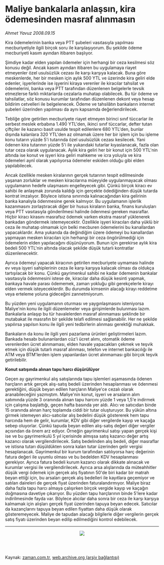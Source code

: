 # Maliye bankalarla anlaşsın, kira  ödemesinden masraf alınmasın

*Ahmet  Yavuz 2008.09.15*

<td class="columnist-detail">
<p>Kira ödemelerinin banka veya PTT şubeleri vasıtasıyla yapılması mecburiyetiyle ilgili birçok soru ile karşılaşıyorum. Bu şekilde ödeme mecburiyeti kasım ayından itibaren başlıyor.</p>
<p>
<div id="haberMetinDiv">
<p>Şimdiye kadar elden yapılan ödemeler için herhangi bir ceza kesilmesi söz konusu değil. Ancak kasım ayından itibaren bu uygulamaya riayet etmeyenler özel usulsüzlük cezası ile karşı karşıya kalacak. Buna göre meskenlerde, her bir mesken için aylık 500 YTL ve üzerinde kira geliri elde edenler, işyerlerinde ise işyerini kiraya verenler ile kiracılar tahsilat ve ödemelerini, banka veya PTT tarafından düzenlenen belgelerle tevsik etmezlerse farklı miktarlarda cezalarla muhatap olabilecek. Bu tür ödeme ve tahsilatlar, söz konusu kurumlar tarafından düzenlenen dekont veya hesap bildirim cetvelleri ile belgelenecek. Ödeme ve tahsilâtın bankaların internet şubeleri üzerinden yapılması da aynı kapsamda değerlendirilecek.
<p> Tebliğe göre getirilen mecburiyete riayet etmeyen birinci sınıf tüccarlar ile serbest meslek erbabına 1.490 YTL'den, ikinci sınıf tüccarlar, defter tutan çiftçiler ile kazancı basit usulde tespit edilenlere 680 YTL'den, bunlar dışında kalanlara 320 YTL'den az olmamak üzere her bir işlem için bu işleme konu tutarın yüzde 5'i tutarında özel usulsüzlük cezası kesilecek. Yani ödenen kira tutarının yüzde 5'i ile yukarıdaki tutarlar kıyaslanacak, fazla olan tutar ceza olarak uygulanacak. Aylık kira geliri her bir konut için 500 YTL'nin altında ise konut ve işyeri kira geliri mahkeme ve icra yoluyla ve kira ödemeleri aynî olarak yapılıyorsa ödemeler eskiden olduğu gibi elden yapılabilecek.
<p> Ancak özellikle mesken kiralarının gerçek tutarının tespit edilmesinde yaşanan zorluklar ve mesken kiracılarına müeyyide uygulanmayacak olması uygulamanın hedefe ulaşmasını engelleyecek gibi. Çünkü birçok kiracı ev sahibi ile anlaşmak zorunda kaldığı için gerçekte ödediğinden düşük tutarda kontrat imzalıyor. Böylece istisna sınırında kalınacağından kira gelirinin banka kanalıyla ödenmesine gerek kalmıyor. Bu uygulamanın işlerlik kazanmasını zorlaştıracak diğer bir husus kiraların banka, finans kuruluşları veya PTT vasıtasıyla gönderilmesi halinde ödenmesi gereken masraflar. Hiçbir kiracı kirasını masrafsız ödemek varken ekstra masraf yüklenerek bankadan göndermek istemeyecektir. Özellikle işyeri kiracıları daha yüklü bir ceza ile muhatap olmamak için belki mecburen ödemelerini bu kanallardan yapacaklardır. Ama yukarıda da değindiğim üzere ödemeyi bu kanallardan yapmayan mesken kiracıları için herhangi bir ceza öngörülmediği için ödemelerin elden yapılacağını düşünüyorum. Bunun için gerekirse aylık kira bedeli 500 YTL'nin altında olacak şekilde düşük tutarlı kontratlar düzenlenecektir. 
<p> Ayrıca ödemeyi yapacak kiracının getirilen mecburiyete uymaması halinde ev veya işyeri sahiplerinin ceza ile karşı karşıya kalacak olması da oldukça tartışılacak bir konu. Çünkü gayrimenkul sahibi ne kadar ödemenin bankalar vasıtasıyla ödenmesini istese de, kiracılar daha düşük kesinti yapmak, bankaya havale parası ödememek, zaman yokluğu gibi gerekçelerle kirayı elden vermek isteyeceklerdir. Bu durumda kimsenin alacağı kirayı reddetme veya erteleme yoluna gideceğini zannetmiyorum.
<p> Bu yüzden yeni uygulamanın oturması ve yaygınlaşmasını isteniyorsa Maliye'nin konu ile ilgili düzenlemeler veya girişimlerde bulunması lazım. Bankalarla anlaşıp bu tür havalelerden masraf alınmaması şeklinde bir mutabakat ile masrafın bir şekilde telafi edilmesi sağlanabilir. Her ne şekilde yapılırsa yapılsın konu ile ilgili yeni tedbirlerin alınması gerektiği muhakkak. 
<p> Bankaların da konu ile ilgili yeni pazarlama ürünleri geliştirmeleri lazım. Bankada hesabı bulunanlardan cüz'i ücret alımı, otomatik ödeme verenlerden ücret alınmaması, elden havale yapacakları çekmek ve teşvik etmek için düşük tutarlı masraf alınması, telefon ve internet bankacılığı ile ATM veya BTM'lerden işlem yapanlardan ücret alınmaması gibi birçok teşvik getirilebilir. 
<b><p>Konut satışında alınan tapu harcı düşürülüyor</p></b>
<p>Geçen ay gayrimenkul alış satışlarında tapu işlemleri aşamasında ödenen harçların artık gerçek alış-satış bedeli üzerinden hesaplanması ve ödenmesi gerektiğini, düşük beyan edilen harçların Maliye'ce cezalı olarak aranabileceğini yazmıştım. Maliye'nin konut, işyeri ve arsaların alım satımında yüzde 3 oranında alınan tapu harcını yüzde 1 veya 1,5'e indirmek için çalışma başlattığı, geçen hafta basında yer aldı. Alıcı ve satıcıdan binde 15 oranında alınan harç toplamda ciddi bir tutar oluşturuyor. Bu yükün altına girmek istemeyen alıcı-satıcılar alış bedelini düşük göstererek hem tapu harcında hem de gelir, kurumlar, KDV gibi diğer vergilerde kayıp ve kaçağa sebep oluyorlar. Çünkü tapuda beyan edilen alış-satış değeri diğer vergiler açısından da önem arz ediyor. Örneğin gayrimenkul satışı yapan gerçek kişi ise ve bu gayrimenkulü 5 yıl içerisinde almışsa satış kazancı değer artış kazancı olarak vergilendirilecek. Satış bedelinden alış bedeli, diğer masraflar ve istisna tutarı düşüldükten sonra kalan tutar üzerinden gelir vergisi hesaplanacak. Gayrimenkul bir kurum tarafından satılıyorsa harç değerinin fatura değeri ile uyumlu olması ve bu bedelden KDV hesaplanması gerekiyor. Ayrıca fatura bedeli kurum kazancı olarak dikkate alınacak ve kurumlar vergisi ile vergilendirilecek. Ayrıca arsa alışlarında da müteahhitler düşük vergi ödemek için gerçek alış fiyatının 50'de biri kadar bir matrah beyan ettiği için, bu arsaları gerçek alış bedelleri ile kayıtlara geçemiyor ve satılan daireleri de gerçek fiyat üzerinden faturalandırmıyor. Maliye biraz daha fazla tapu harcı almaya çalışırken birçok vergide kayıp ve kaçağın doğmasına davetiye çıkarıyor. Bu yüzden tapu harçlarının binde 5'lere kadar indirilmesinde fayda var. Böylece alıcılar daha sonra bir ceza ile karşı karşıya kalmamak için alışları gerçek fiyat üzerinden tapuya beyan edecek. Satıcılar da kazançlarını tapuya beyan edilen fiyattan daha düşük olarak gösteremeyecek. Maliye de tapudan alacağı bilgilerle diğer vergilerin gerçek satış fiyatı üzerinden beyan edilip edilmediğini kontrol edebilecek. 
<p>
<p>
<hr/>
<p>
<p align="center"><img border="0" src="http://web.archive.org/web/20120307001428im_/http://medya.zaman.com.tr/2008/09/15/vergitakvimi.jpg"/>
</p></p></p></p></p></p></p></p></p></p></p></div>
</p>


<p><br>
		 </br></p></td>

Kaynak: [zaman.com.tr](http://zaman.com.tr/yazar.do?yazino=738383), [web.archive.org (arşiv bağlantısı)](http://web.archive.org/web/20120307001428/http://www.zaman.com.tr:80/yazar.do?yazino=738383)
